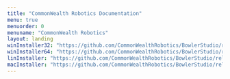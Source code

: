 ```yaml
---
title: "CommonWealth Robotics Documentation"
menu: true
menuorder: 0
menuname: "CommonWealth Robotics"
layout: landing
winInstaller32: "https://github.com/CommonWealthRobotics/BowlerStudio/releases/download/0.20.8/Windows-32-BowlerStudio-0.20.8.exe"
winInstaller64: "https://github.com/CommonWealthRobotics/BowlerStudio/releases/download/0.20.8/Windows-64-BowlerStudio-0.20.8.exe"
linInstaller: "https://github.com/CommonWealthRobotics/BowlerStudio/releases/download/0.20.8/Ubuntu-BowlerStudio-0.20.8.deb"
macInstaller: "https://github.com/CommonWealthRobotics/BowlerStudio/releases/download/0.20.8/MacOSX-BowlerStudio-0.20.8.zip"
---
```


